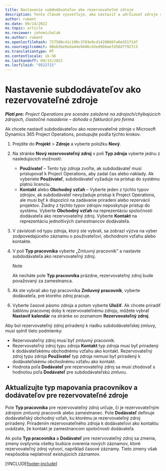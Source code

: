 ```yaml
---
title: Nastavenie subdodávateľov ako rezervovateľné zdroje
description: Tento článok vysvetľuje, ako nastaviť a udržiavať zdroje subdodávateľov, ktoré sú vytvorené z používateľov a kontaktov v systéme, aby ich bolo možné priradiť k subdodávateľským zmluvám v Microsoft Dynamics 365 Project Operations.
author: rumant
ms.date: 09/14/2022
ms.topic: article
ms.reviewer: johnmichalak
ms.author: rumant
ms.openlocfilehash: 727508c41c190c3703e9cd1420066fa0e551f147
ms.sourcegitcommit: 08eb3be9eda44e9446c43ed9b6aefd58d77927c5
ms.translationtype: MT
ms.contentlocale: sk-SK
ms.lasthandoff: 09/15/2022
ms.locfileid: "9522721"
---
```

# <a name="set-up-subcontractors-as-bookable-resources"></a>Nastavenie subdodávateľov ako rezervovateľné zdroje

_**Platí pre:** Project Operations pre scenáre založené na zdrojoch/chýbajúcich zdrojoch, čiastočné nasadenie – dohoda o fakturácii pro forma_

Ak chcete nastaviť subdodávateľov ako rezervovateľné zdroje v Microsoft Dynamics 365 Project Operations, postupujte podľa týchto krokov.

1. Prejdite do **Projekt** \> **Zdroje** a vyberte položku **Nový**.
2. Na stránke **Nový rezervovateľný zdroj** v poli **Typ zdroja** vyberte jednu z nasledujúcich možností:

    - **Používateľ** – Tento typ zdroja zvoľte, ak subdodávateľ musí pristupovať k Project Operations, aby zadal čas alebo náklady. Ak vyberiete **Používateľ**, subdodávateľ vyžaduje na prístup do systému platnú licenciu.
    - **Kontakt** alebo **Obchodný vzťah** – Vyberte jeden z týchto typov zdrojov, ak subdodávateľ nevyžaduje prístup k Project Operations, ale musí byť k dispozícii na zadávanie priradení alebo rezervácií projektov. Žiadny z týchto typov zdrojov neposkytuje prístup do systému. Vyberte **Obchodný vzťah** na reprezentáciu spoločnosti dodávateľa ako rezervovateľný zdroj. Vyberte **Kontakt** na reprezentáciu jednotlivých zamestnancov dodávateľa.

3. V závislosti od typu zdroja, ktorý ste vybrali, sa zobrazí výzva na výber zodpovedajúceho záznamu o používateľovi, obchodnom vzťahu alebo kontakte.
4. V poli **Typ pracovníka** vyberte „Zmluvný pracovník“ a nastavte subdodávateľa ako rezervovateľný zdroj.

    > [!NOTE]
    > Ak necháte pole **Typ pracovníka** prázdne, rezervovateľný zdroj bude považovaný za zamestnanca.

5. Ak ste vybrali ako typ pracovníka **Zmluvný pracovník**, vyberte dodávateľa, pre ktorého zdroj pracuje.
6. Vyberte časové pásmo zdroja a potom vyberte **Uložiť**. Ak chcete priradiť šablónu pracovnej doby k rezervovateľnému zdroju, môžete vybrať **Nastaviť kalendár** na stránke so zoznamom **Rezervovateľný zdroj**.

Aby bol rezervovateľný zdroj priradený k riadku subdodávateľskej zmluvy, musí splniť tieto podmienky:

- Rezervovateľný zdroj musí byť zmluvný pracovník.
- Rezervovateľný zdroj typu zdroja **Kontakt** typ zdroja musí byť priradený k dodávateľskému obchodnému vzťahu ako kontakt. Rezervovateľný zdroj typu zdroja **Používateľ** typ zdroja nemusí byť priradený k dodávateľskému obchodnému vzťahu ako kontakt.
- Hodnota poľa **Dodávateľ** pre rezervovateľný zdroj sa musí zhodovať s hodnotou poľa **Dodávateľ** pre subdodávateľskú zmluvu.

## <a name="update-the-type-of-worker-and-vendor-mapping-for-bookable-resources"></a>Aktualizujte typ mapovania pracovníkov a dodávateľov pre rezervovateľné zdroje

Pole **Typ pracovníka** pre rezervovateľný zdroj určuje, či je rezervovateľným zdrojom zmluvný pracovník alebo zamestnanec. Pole **Dodávateľ** definuje dodávateľský obchodný vzťah, ku ktorému je rezervovateľný zdroj priradený. Priradením rezervovateľného zdroja k dodávateľovi ako kontaktu uvádzate, že kontakt je zamestnancom spoločnosti dodávateľa.

Ak polia **Typ pracovníka** a **Dodávateľ** pre rezervovateľný zdroj sa zmenia, zmeny ovplyvnia všetky budúce overenia nových záznamov, ktoré rezervovateľný zdroj vytvorí, napríklad časové záznamy. Tieto zmeny však nespôsobia neplatnosť existujúcich záznamov.

[!INCLUDE[footer-include](../../includes/footer-banner.md)]
